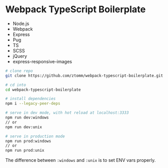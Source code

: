 # Webpack TypeScript Boilerplate

- Node.js
- Webpack
- Express
- Pug
- TS
- SCSS
- jQuery
- express-responsive-images

``` bash
# clone repo
git clone https://github.com/ztomm/webpack-typescript-boilerplate.git

# cd into
cd webpack-typescript-boilerplate

# install dependencies
npm i --legacy-peer-deps

# serve in dev mode, with hot reload at localhost:3333
npm run dev:windows
// or
npm run dev:unix

# serve in production mode
npm run prod:windows
// or
npm run prod:unix
```

The difference between `:windows` and `:unix` is to set ENV vars properly.

